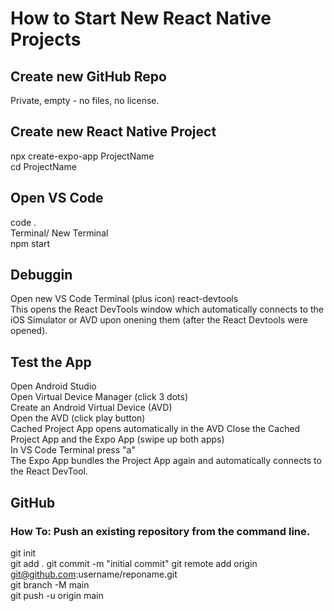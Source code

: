 # How to Start New React Native Projects #

## Create new GitHub Repo ##
Private, empty - no files, no license.

## Create new React Native Project ##
npx create-expo-app ProjectName  
cd ProjectName

## Open VS Code ##
code .  
Terminal/ New Terminal  
npm start  

## Debuggin ##
Open new VS Code Terminal (plus icon)
react-devtools  
This opens the React DevTools window which automatically connects to the iOS Simulator or AVD upon onening them (after the React Devtools were opened).

## Test the App ##
Open Android Studio  
Open Virtual Device Manager (click 3 dots)  
Create an Android Virtual Device (AVD)  
Open the AVD (click play button)  
Cached Project App opens automatically in the AVD
Close the Cached Project App and the Expo App (swipe up both apps)  
In VS Code Terminal press "a"  
The Expo App bundles the Project App again and automatically connects to the React DevTool.

## GitHub ##
### How To: Push an existing repository from the command line. ###
git init  
git add .
git commit -m "initial commit"
git remote add origin git@github.com:username/reponame.git  
git branch -M main  
git push -u origin main  